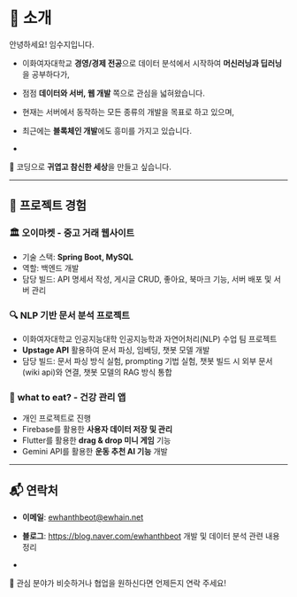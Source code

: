 # 👋 소개
안녕하세요! 임수지입니다.
- 이화여자대학교 **경영/경제 전공**으로 데이터 분석에서 시작하여 **머신러닝과 딥러닝**을 공부하다가, 
- 점점 **데이터와 서버, 웹 개발** 쪽으로 관심을 넓혀왔습니다. 
- 현재는 서버에서 동작하는 모든 종류의 개발을 목표로 하고 있으며, 
- 최근에는 **블록체인 개발**에도 흥미를 가지고 있습니다.

-
🐣 코딩으로 **귀엽고 참신한 세상**을 만들고 싶습니다.

---

## 💼 프로젝트 경험
### 🏛 **오이마켓 - 중고 거래 웹사이트**
- 기술 스택: **Spring Boot, MySQL**
- 역할: 백엔드 개발
- 담당 빌드: API 명세서 작성, 게시글 CRUD, 좋아요, 북마크 기능, 서버 배포 및 서버 관리

### 🔍 **NLP 기반 문서 분석 프로젝트**
- 이화여자대학교 인공지능대학 인공지능학과 자연어처리(NLP) 수업 팀 프로젝트
- **Upstage API** 활용하여 문서 파싱, 임베딩, 챗봇 모델 개발
- 담당 빌드: 문서 파싱 방식 실험, prompting 기법 실험, 챗봇 빌드 시 외부 문서(wiki api)와 연결, 챗봇 모델의 RAG 방식 통합

### 📱 **what to eat? - 건강 관리 앱**
- 개인 프로젝트로 진행
- Firebase를 활용한 **사용자 데이터 저장 및 관리**
- Flutter를 활용한 **drag & drop 미니 게임** 기능
- Gemini API를 활용한 **운동 추천 AI 기능** 개발

---

## 📬 연락처
- **이메일**: ewhanthbeot@ewhain.net
- **블로그**: https://blog.naver.com/ewhanthbeot 개발 및 데이터 분석 관련 내용 정리

-
📌 관심 분야가 비슷하거나 협업을 원하신다면 언제든지 연락 주세요!
